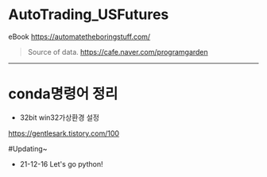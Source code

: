 # AutoTrading_USFutures

eBook
https://automatetheboringstuff.com/

> Source of data.
> https://cafe.naver.com/programgarden

<hr>

# conda명령어 정리

- 32bit win32가상환경 설정

https://gentlesark.tistory.com/100

#Updating~

- 21-12-16 Let's go python!
